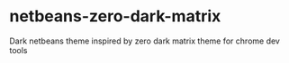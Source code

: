netbeans-zero-dark-matrix
=========================

Dark netbeans theme inspired by zero dark matrix theme for chrome dev tools
